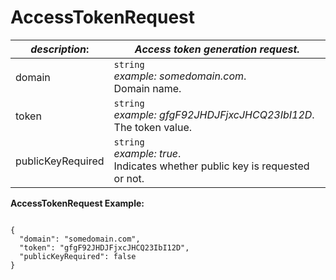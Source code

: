 
# AccessTokenRequest

| *description*:   | *Access token generation request.*|
|----|----|
| domain |     ``` string ``` <br/> *example: somedomain.com*.  <br/> Domain name.|
| token |    ``` string ```   <br/> *example: gfgF92JHDJFjxcJHCQ23IbI12D*.  <br/> The token value.|
| publicKeyRequired |    ``` string ```   <br/> *example: true*.  <br/> Indicates whether public key is requested or not.|  

**AccessTokenRequest Example:**

```{r}

{
  "domain": "somedomain.com",
  "token": "gfgF92JHDJFjxcJHCQ23IbI12D",
  "publicKeyRequired": false
}
```
